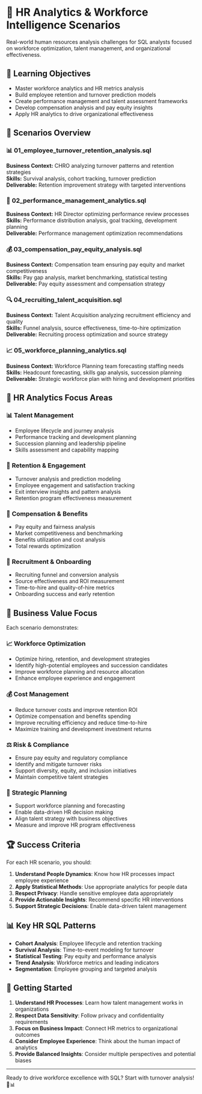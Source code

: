 # 👥 HR Analytics & Workforce Intelligence Scenarios

Real-world human resources analysis challenges for SQL analysts focused on workforce optimization, talent management, and organizational effectiveness.

## 🎯 Learning Objectives

- Master workforce analytics and HR metrics analysis
- Build employee retention and turnover prediction models
- Create performance management and talent assessment frameworks
- Develop compensation analysis and pay equity insights
- Apply HR analytics to drive organizational effectiveness

## 📁 Scenarios Overview

### 📊 **01_employee_turnover_retention_analysis.sql**
**Business Context:** CHRO analyzing turnover patterns and retention strategies  
**Skills:** Survival analysis, cohort tracking, turnover prediction  
**Deliverable:** Retention improvement strategy with targeted interventions

### 🎯 **02_performance_management_analytics.sql**
**Business Context:** HR Director optimizing performance review processes  
**Skills:** Performance distribution analysis, goal tracking, development planning  
**Deliverable:** Performance management optimization recommendations

### 💰 **03_compensation_pay_equity_analysis.sql**
**Business Context:** Compensation team ensuring pay equity and market competitiveness  
**Skills:** Pay gap analysis, market benchmarking, statistical testing  
**Deliverable:** Pay equity assessment and compensation strategy

### 🔍 **04_recruiting_talent_acquisition.sql**
**Business Context:** Talent Acquisition analyzing recruitment efficiency and quality  
**Skills:** Funnel analysis, source effectiveness, time-to-hire optimization  
**Deliverable:** Recruiting process optimization and source strategy

### 📈 **05_workforce_planning_analytics.sql**
**Business Context:** Workforce Planning team forecasting staffing needs  
**Skills:** Headcount forecasting, skills gap analysis, succession planning  
**Deliverable:** Strategic workforce plan with hiring and development priorities

## 👥 HR Analytics Focus Areas

### 📊 **Talent Management**
- Employee lifecycle and journey analysis
- Performance tracking and development planning
- Succession planning and leadership pipeline
- Skills assessment and capability mapping

### 🔄 **Retention & Engagement**
- Turnover analysis and prediction modeling
- Employee engagement and satisfaction tracking
- Exit interview insights and pattern analysis
- Retention program effectiveness measurement

### 💼 **Compensation & Benefits**
- Pay equity and fairness analysis
- Market competitiveness and benchmarking
- Benefits utilization and cost analysis
- Total rewards optimization

### 🎯 **Recruitment & Onboarding**
- Recruiting funnel and conversion analysis
- Source effectiveness and ROI measurement
- Time-to-hire and quality-of-hire metrics
- Onboarding success and early retention

## 🎯 Business Value Focus

Each scenario demonstrates:

### 📈 **Workforce Optimization**
- Optimize hiring, retention, and development strategies
- Identify high-potential employees and succession candidates
- Improve workforce planning and resource allocation
- Enhance employee experience and engagement

### 💰 **Cost Management**
- Reduce turnover costs and improve retention ROI
- Optimize compensation and benefits spending
- Improve recruiting efficiency and reduce time-to-hire
- Maximize training and development investment returns

### ⚖️ **Risk & Compliance**
- Ensure pay equity and regulatory compliance
- Identify and mitigate turnover risks
- Support diversity, equity, and inclusion initiatives
- Maintain competitive talent strategies

### 🎯 **Strategic Planning**
- Support workforce planning and forecasting
- Enable data-driven HR decision making
- Align talent strategy with business objectives
- Measure and improve HR program effectiveness

## 🏆 Success Criteria

For each HR scenario, you should:

1. **Understand People Dynamics**: Know how HR processes impact employee experience
2. **Apply Statistical Methods**: Use appropriate analytics for people data
3. **Respect Privacy**: Handle sensitive employee data appropriately
4. **Provide Actionable Insights**: Recommend specific HR interventions
5. **Support Strategic Decisions**: Enable data-driven talent management

## 📊 Key HR SQL Patterns

- **Cohort Analysis**: Employee lifecycle and retention tracking
- **Survival Analysis**: Time-to-event modeling for turnover
- **Statistical Testing**: Pay equity and performance analysis
- **Trend Analysis**: Workforce metrics and leading indicators
- **Segmentation**: Employee grouping and targeted analysis

## 🚀 Getting Started

1. **Understand HR Processes**: Learn how talent management works in organizations
2. **Respect Data Sensitivity**: Follow privacy and confidentiality requirements
3. **Focus on Business Impact**: Connect HR metrics to organizational outcomes
4. **Consider Employee Experience**: Think about the human impact of analytics
5. **Provide Balanced Insights**: Consider multiple perspectives and potential biases

---

Ready to drive workforce excellence with SQL? Start with turnover analysis! 👥📊
